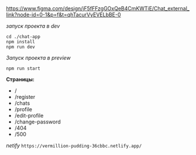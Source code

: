 https://www.figma.com/design/jF5fFFzgGOxQeB4CmKWTiE/Chat_external_link?node-id=0-1&p=f&t=qhTacurVyEVELbBE-0

*запуск проекта в dev*

```
cd ./chat-app
npm install
npm run dev
```

*Запуск проекта в preview*

```
npm run start
```

**Страницы:**

* /
* /register
* /chats
* /profile
* /edit-profile
* /change-password
* /404
* /500

*netify*
```https://vermillion-pudding-36cbbc.netlify.app/```
